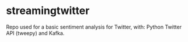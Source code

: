 # streamingtwitter
Repo used for a basic sentiment analysis for Twitter, with: Python Twitter API (tweepy) and Kafka.
